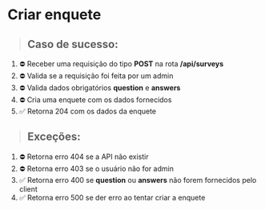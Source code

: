 # Criar enquete

> ## Caso de sucesso:
1. ⛔️ Receber uma requisição do tipo **POST** na rota **/api/surveys**
2. ⛔️ Valida se a requisição foi feita por um admin
3. ⛔️ Valida dados obrigatórios **question** e **answers**
4. ⛔️ Cria uma enquete com os dados fornecidos
5. ✅ Retorna 204 com os dados da enquete

> ## Exceções:
1. ⛔️ Retorna erro 404 se a API não existir
2. ⛔️ Retorna erro 403 se o usuário não for admin
3. ✅ Retorna erro 400 se **question** ou **answers** não forem fornecidos pelo client
3. ✅ Retorna erro 500 se der erro ao tentar criar a enquete

